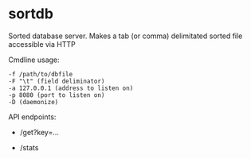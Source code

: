 sortdb
======

Sorted database server. Makes a tab (or comma) delimitated sorted file accessible via HTTP

Cmdline usage:

    -f /path/to/dbfile
    -F "\t" (field deliminator)
    -a 127.0.0.1 (address to listen on)
    -p 8080 (port to listen on)
    -D (daemonize)

API endpoints:

 * /get?key=...   
    
 * /stats
